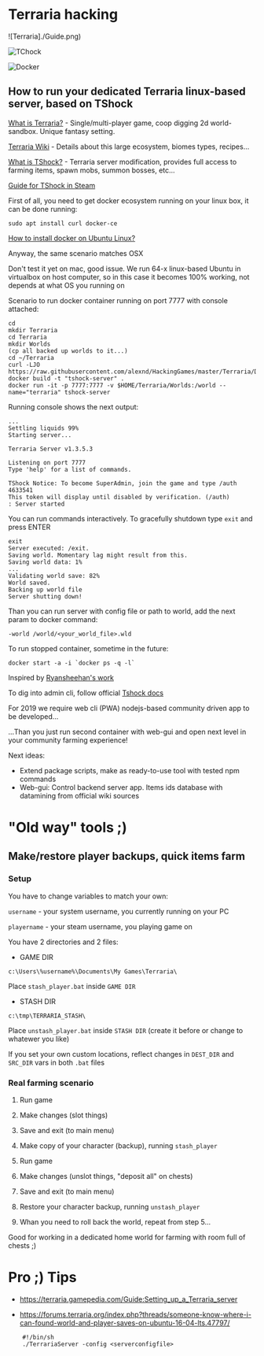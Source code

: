 # Terraria hacking

![Terraria]./Guide.png)

![TChock](https://tshock.co/newlogo.png)

![Docker](https://upload.wikimedia.org/wikipedia/commons/thumb/4/4e/Docker_%28container_engine%29_logo.svg/320px-Docker_%28container_engine%29_logo.svg.png)

## How to run your dedicated Terraria linux-based server, based on TShock

[What is Terraria?](https://terraria.org) - Single/multi-player game, coop digging 2d world-sandbox. Unique fantasy setting.

[Terraria Wiki](https://terraria.gamepedia.com/Terraria_Wiki) - Details about this large ecosystem, biomes types, recipes...

[What is TShock?](https://github.com/Pryaxis/TShock/releases) - Terraria server modification, provides full access to farming items, spawn mobs, summon bosses, etc...

[Guide for TShock in Steam](https://steamcommunity.com/sharedfiles/filedetails/?id=1286502182)

First of all, you need to get docker ecosystem running on your linux box, it can be done running:

```
sudo apt install curl docker-ce
```

[How to install docker on Ubuntu Linux?](https://docs.docker.com/install/linux/docker-ce/ubuntu/)

Anyway, the same scenario matches OSX

Don't test it yet on mac, good issue. We run 64-x linux-based Ubuntu in virtualbox on host computer, so in this case it becomes 100% working, not depends at what OS you running on

Scenario to run docker container running on port 7777 with console attached:

```
cd
mkdir Terraria
cd Terraria
mkdir Worlds
(cp all backed up worlds to it...)
cd ~/Terraria
curl -LJO https://raw.githubusercontent.com/alexnd/HackingGames/master/Terraria/Dockerfile
docker build -t "tshock-server" .
docker run -it -p 7777:7777 -v $HOME/Terraria/Worlds:/world --name="terraria" tshock-server
```

Running console shows the next output:

```
...
Settling liquids 99%
Starting server...

Terraria Server v1.3.5.3

Listening on port 7777
Type 'help' for a list of commands.

TShock Notice: To become SuperAdmin, join the game and type /auth 4633541
This token will display until disabled by verification. (/auth)
: Server started
```

You can run commands interactively. To gracefully shutdown type `exit` and press ENTER

```
exit
Server executed: /exit.
Saving world. Momentary lag might result from this.
Saving world data: 1%
...
Validating world save: 82%
World saved.
Backing up world file
Server shutting down!
```

Than you can run server with config file or path to world, add the next param to docker command:

```
-world /world/<your_world_file>.wld
```

To run stopped container, sometime in the future:

```
docker start -a -i `docker ps -q -l`
```

Inspired by [Ryansheehan's work](https://github.com/ryansheehan/terraria)

To dig into admin cli, follow official [Tshock docs](https://tshock.readme.io/docs/basic-user-management)

For 2019 we require web cli (PWA) nodejs-based community driven app to be developed...

...Than you just run second container with web-gui and open next level in your community farming experience!

Next ideas:
- Extend package scripts, make as ready-to-use tool with tested npm commands
- Web-gui: Control backend server app. Items ids database with datamining from official wiki sources

# "Old way" tools ;)

## Make/restore player backups, quick items farm

### Setup

You have to change variables to match your own:

`username` - your system username, you currently running on your PC

`playername` - your steam username, you playing game on

You have 2 directories and 2 files:

* GAME DIR

```
c:\Users\%username%\Documents\My Games\Terraria\
```

Place `stash_player.bat` inside `GAME DIR`

* STASH DIR

```
c:\tmp\TERRARIA_STASH\
```

Place `unstash_player.bat` inside `STASH DIR` (create it before or change to whatewer you like)

If you set your own custom locations, reflect changes in `DEST_DIR` and `SRC_DIR` vars in both `.bat` files

### Real farming scenario

1. Run game

2. Make changes (slot things)

3. Save and exit (to main menu)

4. Make copy of your character (backup), running `stash_player`

5. Run game

6. Make changes (unslot things, "deposit all" on chests)

7. Save and exit (to main menu)

8. Restore your character backup, running `unstash_player`

9. Whan you need to roll back the world, repeat from step 5...

Good for working in a dedicated home world for farming with room full of chests ;)

# Pro ;) Tips

* https://terraria.gamepedia.com/Guide:Setting_up_a_Terraria_server

* https://forums.terraria.org/index.php?threads/someone-know-where-i-can-found-world-and-player-saves-on-ubuntu-16-04-lts.47797/

```
    #!/bin/sh
    ./TerrariaServer -config <serverconfigfile>
```
